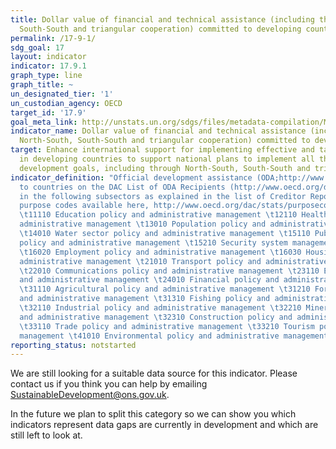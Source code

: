 ```yaml
---
title: Dollar value of financial and technical assistance (including through North-South,
  South-South and triangular cooperation) committed to developing countries
permalink: /17-9-1/
sdg_goal: 17
layout: indicator
indicator: 17.9.1
graph_type: line
graph_title: ~
un_designated_tier: '1'
un_custodian_agency: OECD
target_id: '17.9'
goal_meta_link: http://unstats.un.org/sdgs/files/metadata-compilation/Metadata-Goal-17.pdf
indicator_name: Dollar value of financial and technical assistance (including through
  North-South, South-South and triangular cooperation) committed to developing countries
target: Enhance international support for implementing effective and targeted capacity-building
  in developing countries to support national plans to implement all the sustainable
  development goals, including through North-South, South-South and triangular cooperation.
indicator_definition: "Official development assistance (ODA;http://www.oecd.org/dac/dac-glossary.htm#ODA)
  to countries on the DAC List of ODA Recipients (http://www.oecd.org/dac/dac-glossary.htm#DAC_List)
  in the following subsectors as explained in the list of Creditor Reporting System
  purpose codes available here, http://www.oecd.org/dac/stats/purposecodessectorclassification.htm:
  \t11110 Education policy and administrative management \t12110 Health policy and
  administrative management \t13010 Population policy and administrative management
  \t14010 Water sector policy and administrative management \t15110 Public sector
  policy and administrative management \t15210 Security system management and reform
  \t16020 Employment policy and administrative management \t16030 Housing policy and
  administrative management \t21010 Transport policy and administrative management
  \t22010 Communications policy and administrative management \t23110 Energy policy
  and administrative management \t24010 Financial policy and administrative management
  \t31110 Agricultural policy and administrative management \t31210 Forestry policy
  and administrative management \t31310 Fishing policy and administrative management
  \t32110 Industrial policy and administrative management \t32210 Mineral/mining policy
  and administrative management \t32310 Construction policy and administrative management
  \t33110 Trade policy and administrative management \t33210 Tourism policy and administrative
  management \t41010 Environmental policy and administrative management"
reporting_status: notstarted
---
```


We are still looking for a suitable data source for this indicator. Please contact us if you think you can help by emailing <a href="mailto:SustainableDevelopment@ons.gov.uk">SustainableDevelopment@ons.gov.uk</a>.

In the future we plan to split this category so we can show you which indicators represent data gaps are currently in development and which are still left to look at.
